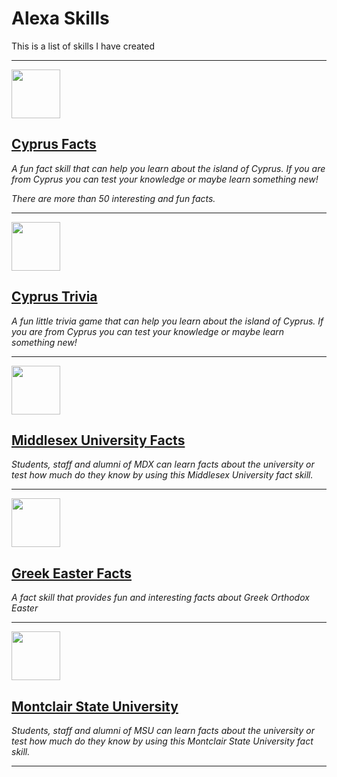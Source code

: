 # Alexa Skills
This is a list of skills I have created

***

<img src="https://images-na.ssl-images-amazon.com/images/I/51w4D60wdRL.png" height="78">

## [ Cyprus Facts](https://www.amazon.co.uk/Georgiou-Labs-Cyprus-Facts/dp/B0752HQH4W)

*A fun fact skill that can help you learn about the island of Cyprus. If you are from Cyprus you can test your knowledge or maybe learn something new!*

*There are more than 50 interesting and fun facts.*

***

<img src="https://images-na.ssl-images-amazon.com/images/I/51DrMDT57zL.png" height="78">

## [ Cyprus Trivia](https://www.amazon.co.uk/Georgiou-Labs-Cyprus-Trivia/dp/B074M9WMZJ)

*A fun little trivia game that can help you learn about the island of Cyprus. If you are from Cyprus you can test your knowledge or maybe learn something new!*

***

<img src="https://images-na.ssl-images-amazon.com/images/I/614gsO9mATL.png" height="78">

## [ Middlesex University Facts](https://www.amazon.co.uk/Georgiou-Labs-Middlesex-University-Unofficial/dp/B0743H3GMR/)

*Students, staff and alumni of MDX can learn facts about the university or test how much do they know by using this Middlesex University fact skill.*

***

<img src="https://images-na.ssl-images-amazon.com/images/I/611Q-GW6dKL.png" height="78">

## [ Greek Easter Facts](https://www.amazon.co.uk/Georgiou-Labs-Greek-Easter-Facts/dp/B07BD28HGZ)

*A fact skill that provides fun and interesting facts about Greek Orthodox Easter*

***

<img src="https://images-na.ssl-images-amazon.com/images/I/71vBQEdgi9L.png" height="78">

## [ Montclair State University](https://www.amazon.co.uk/PlainScience-Montclair-State-University-Unofficial/dp/B0731BXM7H)

*Students, staff and alumni of MSU can learn facts about the university or test how much do they know by using this Montclair State University fact skill.*

***
